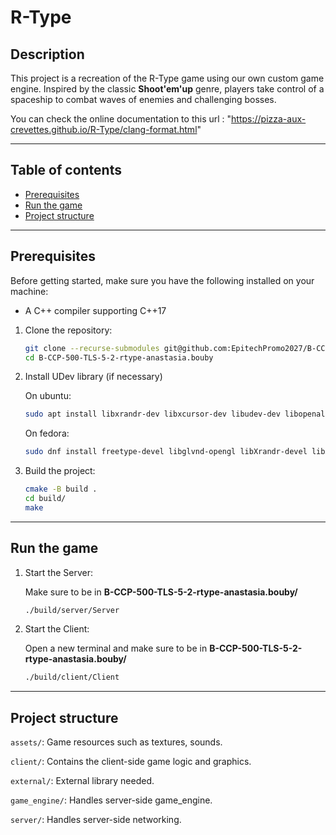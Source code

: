 # R-Type

## Description

This project is a recreation of the R-Type game using our own custom game engine.
Inspired by the classic **Shoot'em'up** genre, players take control of a spaceship to combat waves of enemies and challenging bosses.

You can check the online documentation to this url : "https://pizza-aux-crevettes.github.io/R-Type/clang-format.html"

---

## Table of contents

- [Prerequisites](#Prerequisites)
- [Run the game](#run-the-game)
- [Project structure](#project-structure)

---

## Prerequisites

Before getting started, make sure you have the following installed on your machine:

- A C++ compiler supporting C++17

1. Clone the repository:

   ```bash
   git clone --recurse-submodules git@github.com:EpitechPromo2027/B-CCP-500-TLS-5-2-rtype-anastasia.bouby.git
   cd B-CCP-500-TLS-5-2-rtype-anastasia.bouby
   ```

2. Install UDev library (if necessary)

   On ubuntu:

   ```bash
   sudo apt install libxrandr-dev libxcursor-dev libudev-dev libopenal-dev libflac-dev libvorbis-dev libgl1-mesa-dev libegl1-mesa-dev libdrm-dev libgbm-dev libcriterion-dev libfreetype-dev libfreetype6 libfreetype6-dev git gcc g++ make cmake
   ```

   On fedora:

   ```bash
   sudo dnf install freetype-devel libglvnd-opengl libXrandr-devel libXcursor-devel xrandr freetype glew libjpeg-turbo libsndfile openal-soft libvorbis-devel flac-devel libX11-devel libGL-devel systemd-devel openal-soft-devel git gcc g++ make cmake
   ```

3. Build the project:
   ```bash
   cmake -B build .
   cd build/
   make
   ```

---

## Run the game

1. Start the Server:

   Make sure to be in **B-CCP-500-TLS-5-2-rtype-anastasia.bouby/**

   ```bash
   ./build/server/Server
   ```

2. Start the Client:

   Open a new terminal and make sure to be in **B-CCP-500-TLS-5-2-rtype-anastasia.bouby/**

   ```bash
   ./build/client/Client
   ```

---

## Project structure

`assets/`: Game resources such as textures, sounds.

`client/`: Contains the client-side game logic and graphics.

`external/`: External library needed.

`game_engine/`: Handles server-side game_engine.

`server/`: Handles server-side networking.

